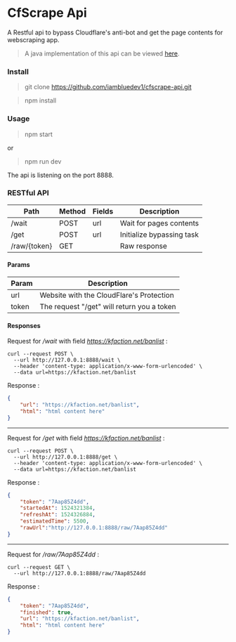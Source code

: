 # CfScrape Api

A Restful api to bypass Cloudflare's anti-bot and get the page contents for webscraping app.
> A java implementation of this api can be viewed [here](https://github.com/iambluedev1/cfscrape-java).

### Install
> git clone https://github.com/iambluedev1/cfscrape-api.git

> npm install

### Usage
> npm start

or

> npm run dev

The api is listening on the port 8888.

### RESTful API

|  Path | Method | Fields | Description
| ------------ | ------------ | ------------ | ------------ |
| /wait | POST | url | Wait for pages contents |
| /get | POST | url | Initialize bypassing task |
| /raw/{token} |  GET | | Raw response |

#### Params

|  Param  | Description |
| ------------ | ------------ |
| url  | Website with the CloudFlare's Protection |
| token  | The request "/get" will return you a token |

#### Responses

Request for */wait* with field *https://kfaction.net/banlist* :
```curl
curl --request POST \
  --url http://127.0.0.1:8888/wait \
  --header 'content-type: application/x-www-form-urlencoded' \
  --data url=https://kfaction.net/banlist
```

Response :
```json
{
    "url": "https://kfaction.net/banlist",
    "html": "html content here"
}
```

---

Request for */get* with field *https://kfaction.net/banlist* :
```curl
curl --request POST \
  --url http://127.0.0.1:8888/get \
  --header 'content-type: application/x-www-form-urlencoded' \
  --data url=https://kfaction.net/banlist
```

Response :
```json
{
    "token": "7Aap85Z4dd",
    "startedAt": 1524321384,
    "refreshAt": 1524326884,
    "estimatedTime": 5500,
    "rawUrl":"http://127.0.0.1:8888/raw/7Aap85Z4dd"
}
```
---

Request for */raw/7Aap85Z4dd* :
```curl
curl --request GET \
  --url http://127.0.0.1:8888/raw/7Aap85Z4dd
```
Response :
```json
{
    "token": "7Aap85Z4dd",
    "finished": true,
    "url": "https://kfaction.net/banlist",
    "html": "html content here"
}
```